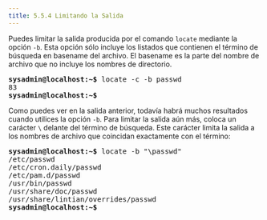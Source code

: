 ```yaml
---
title: 5.5.4 Limitando la Salida
---
```


Puedes limitar la salida producida por el comando `locate` mediante la opción `-b`. Esta opción sólo incluye los listados que contienen el término de búsqueda en basename del archivo. El basename es la parte del nombre de archivo que no incluye los nombres de directorio.

<pre class="content_terminal"><strong><span class="ansi-green">sysadmin@localhost</span>:<span class="ansi-blue">~</span>$</strong> locate -c -b passwd                          
83                                                                 
<strong><span class="ansi-green">sysadmin@localhost</span>:<span class="ansi-blue">~</span>$</strong></pre>

Como puedes ver en la salida anterior, todavía habrá muchos resultados cuando utilices la opción `-b`. Para limitar la salida aún más, coloca un carácter `\` delante del término de búsqueda. Este carácter limita la salida a los nombres de archivo que coincidan exactamente con el término:

<pre class="content_terminal"><strong><span class="ansi-green">sysadmin@localhost</span>:<span class="ansi-blue">~</span>$</strong> locate -b "\passwd"                        
/etc/passwd                                                     
/etc/cron.daily/passwd                                           
/etc/pam.d/passwd                                                
/usr/bin/passwd                                                  
/usr/share/doc/passwd                                           
/usr/share/lintian/overrides/passwd                              
<strong><span class="ansi-green">sysadmin@localhost</span>:<span class="ansi-blue">~</span>$</strong></pre>
